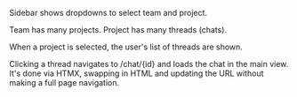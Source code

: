 Sidebar shows dropdowns to select team and project.

Team has many projects. Project has many threads (chats).

When a project is selected, the user's list of threads are shown.

Clicking a thread navigates to /chat/{id} and loads the chat in the main view. It's done via HTMX, swapping in HTML and updating the URL without making a full page navigation.
